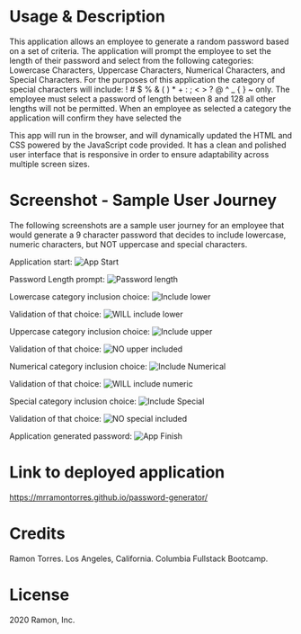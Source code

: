 # Usage & Description
   This application allows an employee to generate a random password based on a set of criteria. The application will prompt the employee to set the length of their password and select from the following categories: Lowercase Characters, Uppercase Characters, Numerical Characters, and Special Characters. For the purposes of this application the category of special characters will include: ! # $ % & ( ) * + : ; < > ? @ ^ _ { } ~ only. The employee must select a password of length between 8 and 128 all other lengths will not be permitted. When an employee as selected a category the application will confirm they have selected the 

   This app will run in the browser, and will dynamically updated the HTML and CSS powered by the JavaScript code provided. It has a clean and polished user interface that is responsive in order to ensure adaptability across multiple screen sizes.

# Screenshot - Sample User Journey
The following screenshots are a sample user journey for an employee that would generate a 9 character password that decides to include lowercase, numeric characters, but NOT uppercase and special characters. 

Application start:
![App Start](https://user-images.githubusercontent.com/2013291/99890741-49441280-2c17-11eb-8352-3c658796eb2e.png)

Password Length prompt:
![Password length](https://user-images.githubusercontent.com/2013291/99890743-4d703000-2c17-11eb-9e95-e5522bdcc81e.png)

Lowercase category inclusion choice:
![Include lower](https://user-images.githubusercontent.com/2013291/99890744-53fea780-2c17-11eb-9b60-7e3567207a2d.png)

Validation of that choice:
![WILL include lower](https://user-images.githubusercontent.com/2013291/99890745-56610180-2c17-11eb-9197-814ee7a41763.png)

Uppercase category inclusion choice:
![Include upper](https://user-images.githubusercontent.com/2013291/99890747-5b25b580-2c17-11eb-9d06-e7e15002f877.png)

Validation of that choice:
![NO upper included](https://user-images.githubusercontent.com/2013291/99890749-5d880f80-2c17-11eb-870d-23beb32068bb.png)

Numerical category inclusion choice:
![Include Numerical](https://user-images.githubusercontent.com/2013291/99890752-64af1d80-2c17-11eb-8aa4-fe9c45a208fe.png)

Validation of that choice:
![WILL include numeric](https://user-images.githubusercontent.com/2013291/99890753-6678e100-2c17-11eb-8b77-295c68334b20.png)

Special category inclusion choice:
![Include Special](https://user-images.githubusercontent.com/2013291/99890754-68db3b00-2c17-11eb-8368-74999d89e43b.png)

Validation of that choice:
![NO special included](https://user-images.githubusercontent.com/2013291/99890756-6b3d9500-2c17-11eb-86b7-785ad18aaea4.png)

Application generated password:
![App Finish](https://user-images.githubusercontent.com/2013291/99890757-71337600-2c17-11eb-8396-a5286200bb3c.png)


# Link to deployed application
https://mrramontorres.github.io/password-generator/

# Credits
Ramon Torres. Los Angeles, California. Columbia Fullstack Bootcamp.

# License
2020 Ramon, Inc.
